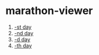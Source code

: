 # marathon-viewer

1. <a href="https://gomarathon.com.ua/?token=82655f455afdc3edd695604a4a99a389b60a502a46c47ef9ba09d23fc1344a86&block=juf31geq" target="_blank">-st day</a>
2. <a href="https://gomarathon.com.ua/?token=82655f455afdc3edd695604a4a99a389b60a502a46c47ef9ba09d23fc1344a86&block=74gfhj7l" target="_blank">-nd day</a>
3. <a href="https://gomarathon.com.ua/?token=82655f455afdc3edd695604a4a99a389b60a502a46c47ef9ba09d23fc1344a86&block=jgfhk855" target="_blank">-d day</a>
4. <a href="https://gomarathon.com.ua/?token=82655f455afdc3edd695604a4a99a389b60a502a46c47ef9ba09d23fc1344a86&block=f5368942" target="_blank">-th day</a>

